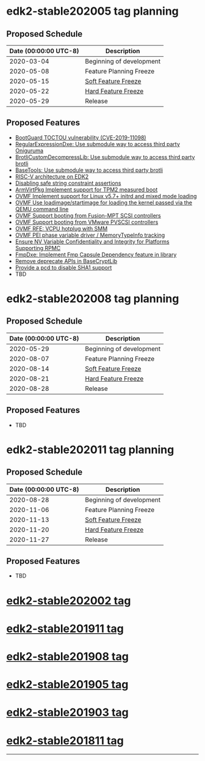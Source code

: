 # edk2-stable202005 tag planning

## Proposed Schedule

| Date (00:00:00 UTC-8)| Description                              |
| ---------------------| ---------------------------------------- |
| 2020-03-04           | Beginning of development                 |
| 2020-05-08           | Feature Planning Freeze                  |
| 2020-05-15           | [Soft Feature Freeze](SoftFeatureFreeze) |
| 2020-05-22           | [Hard Feature Freeze](HardFeatureFreeze) |
| 2020-05-29           | Release                                  |

## Proposed Features
* [BootGuard TOCTOU vulnerability (CVE-2019-11098)](https://bugzilla.tianocore.org/show_bug.cgi?id=1614)
* [RegularExpressionDxe: Use submodule way to access third party Oniguruma](https://bugzilla.tianocore.org/show_bug.cgi?id=2073)
* [BrotliCustomDecompressLib: Use submodule way to access third party brotli](https://bugzilla.tianocore.org/show_bug.cgi?id=2559)
* [BaseTools: Use submodule way to access third party brotli](https://bugzilla.tianocore.org/show_bug.cgi?id=2558)
* [RISC-V architecture on EDK2](https://bugzilla.tianocore.org/show_bug.cgi?id=2672)
* [Disabling safe string constraint assertions](https://bugzilla.tianocore.org/show_bug.cgi?id=2054)
* [ArmVirtPkg Implement support for TPM2 measured boot](https://bugzilla.tianocore.org/show_bug.cgi?id=2560)
* [OVMF Implement support for Linux v5.7+ initrd and mixed mode loading](https://bugzilla.tianocore.org/show_bug.cgi?id=2564)
* [OVMF Use loadimage/startimage for loading the kernel passed via the QEMU command line](https://bugzilla.tianocore.org/show_bug.cgi?id=2566)
* [OVMF Support booting from Fusion-MPT SCSI controllers](https://bugzilla.tianocore.org/show_bug.cgi?id=2390)
* [OVMF Support booting from VMware PVSCSI controllers](https://bugzilla.tianocore.org/show_bug.cgi?id=2567)
* [OVMF RFE: VCPU hotplug with SMM](https://bugzilla.tianocore.org/show_bug.cgi?id=1512)
* [OVMF PEI phase variable driver / MemoryTypeInfo tracking](https://bugzilla.tianocore.org/show_bug.cgi?id=386)
* [Ensure NV Variable Confidentiality and Integrity for Platforms Supporting RPMC](https://bugzilla.tianocore.org/show_bug.cgi?id=2594)
* [FmpDxe: Implement Fmp Capsule Dependency feature in library](https://bugzilla.tianocore.org/show_bug.cgi?id=2696)
* [Remove deprecate APIs in BaseCryptLib](https://bugzilla.tianocore.org/show_bug.cgi?id=1898)
* [Provide a pcd to disable SHA1 support](https://bugzilla.tianocore.org/show_bug.cgi?id=1682)
* TBD

# edk2-stable202008 tag planning

## Proposed Schedule

| Date (00:00:00 UTC-8)| Description                              |
| ---------------------| ---------------------------------------- |
| 2020-05-29           | Beginning of development                 |
| 2020-08-07           | Feature Planning Freeze                  |
| 2020-08-14           | [Soft Feature Freeze](SoftFeatureFreeze) |
| 2020-08-21           | [Hard Feature Freeze](HardFeatureFreeze) |
| 2020-08-28           | Release                                  |

## Proposed Features
* TBD

# edk2-stable202011 tag planning

## Proposed Schedule

| Date (00:00:00 UTC-8)| Description                              |
| ---------------------| ---------------------------------------- |
| 2020-08-28           | Beginning of development                 |
| 2020-11-06           | Feature Planning Freeze                  |
| 2020-11-13           | [Soft Feature Freeze](SoftFeatureFreeze) |
| 2020-11-20           | [Hard Feature Freeze](HardFeatureFreeze) |
| 2020-11-27           | Release                                  |

## Proposed Features
* TBD

# [edk2-stable202002 tag](https://github.com/tianocore/edk2/releases/tag/edk2-stable202002)
# [edk2-stable201911 tag](https://github.com/tianocore/edk2/releases/tag/edk2-stable201911)
# [edk2-stable201908 tag](https://github.com/tianocore/edk2/releases/tag/edk2-stable201908)
# [edk2-stable201905 tag](https://github.com/tianocore/edk2/releases/tag/edk2-stable201905)
# [edk2-stable201903 tag](https://github.com/tianocore/edk2/releases/tag/edk2-stable201903)
# [edk2-stable201811 tag](https://github.com/tianocore/edk2/releases/tag/edk2-stable201811)

---
